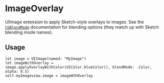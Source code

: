 # ImageOverlay
UIImage extension to apply Sketch-style overlays to images. See the [`CGBlendMode`](https://developer.apple.com/library/ios/documentation/GraphicsImaging/Reference/CGContext/#//apple_ref/c/tdef/CGBlendMode) documentation for blending options (they match up with Sketch blending mode names).

## Usage

    let image = UIImage(named: "MyImage")
    let imageWithOverlay = image.applyOverlayWithColor(UIColor.blueColor(), blendMode: .Color, alpha: 0.5)
    self.myImageview.image = imageWthOverlay